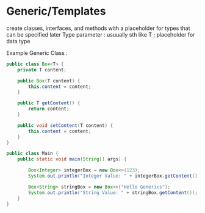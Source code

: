# Generic/Templates 

create classes, interfaces, and methods with a placeholder for types that can be specified later
Type parameter : usuually sth like T ; placeholder for data type

Example Generic Class : 

```java
public class Box<T> {
    private T content;

    public Box(T content) {
        this.content = content;
    }

    public T getContent() {
        return content;
    }

    public void setContent(T content) {
        this.content = content;
    }
}

public class Main {
    public static void main(String[] args) {

        Box<Integer> integerBox = new Box<>(123);
        System.out.println("Integer Value: " + integerBox.getContent());

        Box<String> stringBox = new Box<>("Hello Generics");
        System.out.println("String Value: " + stringBox.getContent());
    }
}

```


```java
```


```java
```


```java
```


```java
```


```java
```

